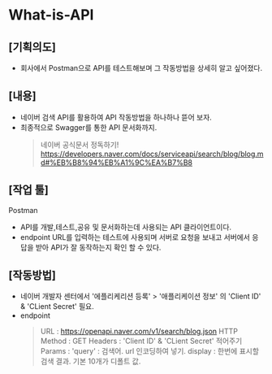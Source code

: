 # What-is-API
## [기획의도]
- 회사에서 Postman으로 API를 테스트해보며 그 작동방법을 상세히 알고 싶어졌다.

## [내용]
- 네이버 검색 API를 활용하여 API 작동방법을 하나하나 뜯어 보자.
- 최종적으로 Swagger를 통한 API 문서화까지.
  > 네이버 공식문서 정독하기!   
  > https://developers.naver.com/docs/serviceapi/search/blog/blog.md#%EB%B8%94%EB%A1%9C%EA%B7%B8

## [작업 툴]
Postman   
- API를 개발,테스트,공유 및 문서화하는데 사용되는 API 클라이언트이다.
- endpoint URL를 입력하는 테스트에 사용되며 서버로 요청을 보내고 서버에서 응답을 받아 API가 잘 동작하는지 확인 할 수 있다.

## [작동방법]
- 네이버 개발자 센터에서 '에플리케리션 등록' > '애플리케이션 정보' 의 'Client ID' & 'CLient Secret' 필요.
- endpoint
  > URL : https://openapi.naver.com/v1/search/blog.json
  > HTTP Method : GET
  > Headers : 'Client ID' & 'CLient Secret' 적어주기
  > Params : 'query' : 검색어. url 인코딩하여 넣기.
             display : 한번에 표시할 검색 결과. 기본 10개가 디폴트 값.
  >  
